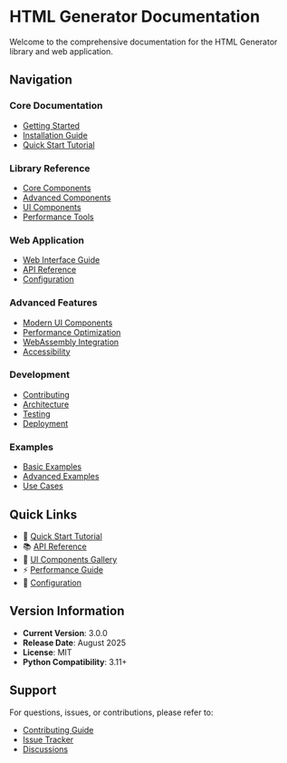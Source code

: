 # HTML Generator Documentation

Welcome to the comprehensive documentation for the HTML Generator library and web application.

## Navigation

### Core Documentation
- [Getting Started](./getting-started.md)
- [Installation Guide](./installation.md)
- [Quick Start Tutorial](./quick-start.md)

### Library Reference
- [Core Components](./library/core-components.md)
- [Advanced Components](./library/advanced-components.md)
- [UI Components](./library/ui-components.md)
- [Performance Tools](./library/performance-tools.md)

### Web Application
- [Web Interface Guide](./web-app/interface-guide.md)
- [API Reference](./web-app/api-reference.md)
- [Configuration](./web-app/configuration.md)

### Advanced Features
- [Modern UI Components](./features/modern-ui.md)
- [Performance Optimization](./features/performance.md)
- [WebAssembly Integration](./features/webassembly.md)
- [Accessibility](./features/accessibility.md)

### Development
- [Contributing](./development/contributing.md)
- [Architecture](./development/architecture.md)
- [Testing](./development/testing.md)
- [Deployment](./development/deployment.md)

### Examples
- [Basic Examples](./examples/basic.md)
- [Advanced Examples](./examples/advanced.md)
- [Use Cases](./examples/use-cases.md)

## Quick Links

- 🚀 [Quick Start Tutorial](./quick-start.md)
- 📚 [API Reference](./web-app/api-reference.md)
- 🎨 [UI Components Gallery](./library/ui-components.md)
- ⚡ [Performance Guide](./features/performance.md)
- 🔧 [Configuration](./web-app/configuration.md)

## Version Information

- **Current Version**: 3.0.0
- **Release Date**: August 2025
- **License**: MIT
- **Python Compatibility**: 3.11+

## Support

For questions, issues, or contributions, please refer to:
- [Contributing Guide](./development/contributing.md)
- [Issue Tracker](https://github.com/your-repo/issues)
- [Discussions](https://github.com/your-repo/discussions)